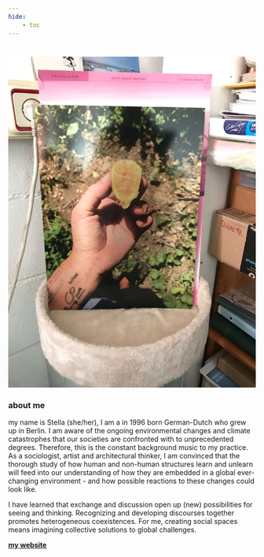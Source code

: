 ```yaml
---
hide:
    - toc
---
```


#

![](me.JPG)

### about me

my name is Stella (she/her), I am a in 1996  born German-Dutch who grew up in Berlin. I am aware of the ongoing environmental changes and climate catastrophes that our societies are confronted with to unprecedented degrees. Therefore, this is the constant background music to my practice.
As a sociologist, artist and architectural thinker, I am convinced that the thorough study of how human and non-human structures learn and unlearn will feed into our understanding of how they are embedded in a global ever-changing environment - and how possible reactions to these changes could look like.

I have learned that exchange and discussion open up (new) possibilities for seeing and thinking. Recognizing and developing discourses
together promotes heterogeneous coexistences. For me, creating social spaces means imagining collective solutions to global challenges.

**[my website](https://stella-dikmans.github.io/MDEF/)**
